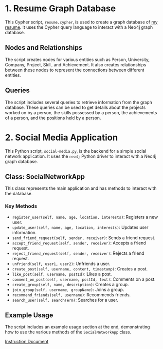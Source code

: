 # 1. Resume Graph Database

This Cypher script, `resume.cypher`, is used to create a graph database of [my resume](https://drive.google.com/file/d/1Vk0yRdVmkyBcsqHEgUzl5zrnS0pW4GwQ/view?usp=sharing). It uses the Cypher query language to interact with a Neo4j graph database.

## Nodes and Relationships

The script creates nodes for various entities such as Person, University, Company, Project, Skill, and Achievement. It also creates relationships between these nodes to represent the connections between different entities.

## Queries

The script includes several queries to retrieve information from the graph database. These queries can be used to get details about the projects worked on by a person, the skills possessed by a person, the achievements of a person, and the positions held by a person.



# 2. Social Media Application

This Python script, `social-media.py`, is the backend for a simple social network application. It uses the `neo4j` Python driver to interact with a Neo4j graph database.

## Class: SocialNetworkApp

This class represents the main application and has methods to interact with the database.

### Key Methods

- `register_user(self, name, age, location, interests)`: Registers a new user.
- `update_user(self, name, age, location, interests)`: Updates user information.
- `send_friend_request(self, sender, receiver)`: Sends a friend request.
- `accept_friend_request(self, sender, receiver)`: Accepts a friend request.
- `reject_friend_request(self, sender, receiver)`: Rejects a friend request.
- `unfriend(self, user1, user2)`: Unfriends a user.
- `create_post(self, username, content, timestamp)`: Creates a post.
- `like_post(self, username, postId)`: Likes a post.
- `comment_on_post(self, username, postId, text)`: Comments on a post.
- `create_group(self, name, description)`: Creates a group.
- `join_group(self, username, groupName)`: Joins a group.
- `recommend_friends(self, username)`: Recommends friends.
- `search_user(self, searchTerm)`: Searches for a user.

## Example Usage

The script includes an example usage section at the end, demonstrating how to use the various methods of the `SocialNetworkApp` class.

[Instruction Document](https://docs.google.com/document/d/1kPR86p6M5qT3mzaCaM-o_JJhyK-LH8YSmesJGUQa5G8/edit?usp=sharing)